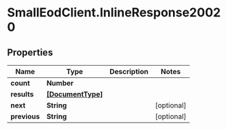 # SmallEodClient.InlineResponse20020

## Properties

Name | Type | Description | Notes
------------ | ------------- | ------------- | -------------
**count** | **Number** |  | 
**results** | [**[DocumentType]**](DocumentType.md) |  | 
**next** | **String** |  | [optional] 
**previous** | **String** |  | [optional] 



